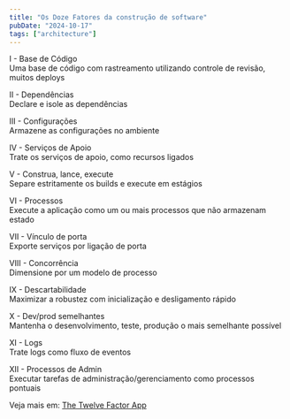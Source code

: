 ```yaml
---
title: "Os Doze Fatores da construção de software"
pubDate: "2024-10-17"
tags: ["architecture"]
---
```


I - Base de Código <br>
Uma base de código com rastreamento utilizando controle de revisão, muitos deploys

II - Dependências <br>
Declare e isole as dependências

III - Configurações <br>
Armazene as configurações no ambiente

IV - Serviços de Apoio <br>
Trate os serviços de apoio, como recursos ligados

V - Construa, lance, execute <br>
Separe estritamente os builds e execute em estágios

VI - Processos <br>
Execute a aplicação como um ou mais processos que não armazenam estado

VII - Vínculo de porta <br>
Exporte serviços por ligação de porta

VIII - Concorrência <br>
Dimensione por um modelo de processo

IX - Descartabilidade <br>
Maximizar a robustez com inicialização e desligamento rápido

X - Dev/prod semelhantes <br>
Mantenha o desenvolvimento, teste, produção o mais semelhante possível

XI - Logs <br>
Trate logs como fluxo de eventos

XII - Processos de Admin <br>
Executar tarefas de administração/gerenciamento como processos pontuais

Veja mais em: [The Twelve Factor App](twelve-factors)
